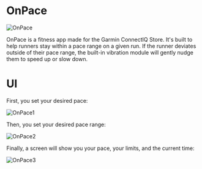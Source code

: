 # OnPace

![OnPace](https://services.garmin.com/appsLibraryBusinessServices_v0/rest/apps/b47e4d38-ed64-4f54-90ff-6c689017e459/icon/d09396df-068a-4185-9fb9-1b1ee5b08ba8)


OnPace is a fitness app made for the Garmin ConnectIQ Store. It's built to help runners stay within a pace range on a given run. If the runner deviates outside of their pace range, the built-in vibration module will gently nudge them to speed up or slow down.

<h1>UI</h1>

First, you set your desired pace:

![OnPace1](https://services.garmin.com/appsLibraryBusinessServices_v0/rest/apps/b47e4d38-ed64-4f54-90ff-6c689017e459/screenshots/6a1bf682-0a33-412a-abf7-ddc749ebbed0)

Then, you set your desired pace range:

![OnPace2](https://services.garmin.com/appsLibraryBusinessServices_v0/rest/apps/b47e4d38-ed64-4f54-90ff-6c689017e459/screenshots/9fbdd15e-3cca-45c6-ae3c-9c97ada11d86)

Finally, a screen will show you your pace, your limits, and the current time:

![OnPace3](https://services.garmin.com/appsLibraryBusinessServices_v0/rest/apps/b47e4d38-ed64-4f54-90ff-6c689017e459/screenshots/2061594e-9edb-4719-b424-170e50ce26dc)


